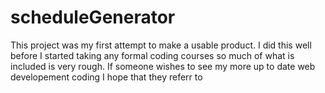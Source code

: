 # scheduleGenerator

This project was my first attempt to make a usable product. I did this well before I started taking any formal coding courses so much of what is included is very rough. If someone wishes to see my more up to date web developement coding I hope that they referr to 
